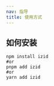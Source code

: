 ```yaml
---
nav: 指导
title: 使用方式
---
```


## 如何安装

```shell
npm install izid
#or
pnpm add izid
#or
yarn add izid
```
